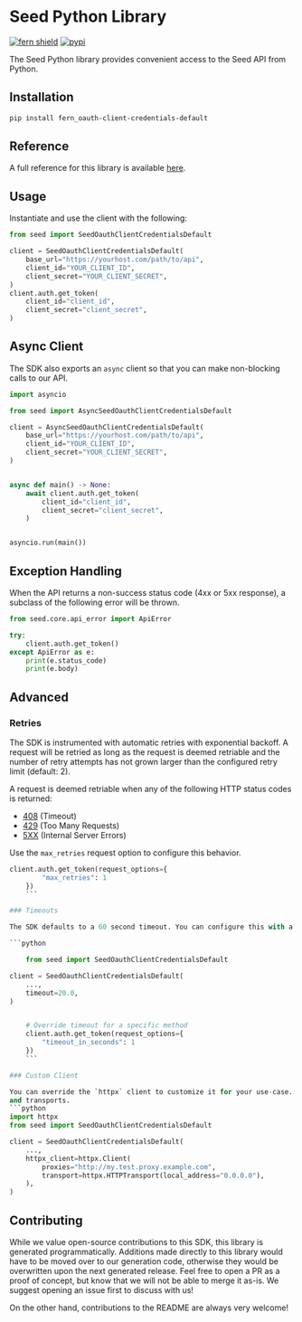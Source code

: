 # Seed Python Library

[![fern shield](https://img.shields.io/badge/%F0%9F%8C%BF-Built%20with%20Fern-brightgreen)](https://buildwithfern.com?utm_source=github&utm_medium=github&utm_campaign=readme&utm_source=Seed%2FPython)
[![pypi](https://img.shields.io/pypi/v/fern_oauth-client-credentials-default)](https://pypi.python.org/pypi/fern_oauth-client-credentials-default)

The Seed Python library provides convenient access to the Seed API from Python.

## Installation

```sh
pip install fern_oauth-client-credentials-default
```

## Reference

A full reference for this library is available [here](./reference.md).

## Usage

Instantiate and use the client with the following:

```python
from seed import SeedOauthClientCredentialsDefault

client = SeedOauthClientCredentialsDefault(
    base_url="https://yourhost.com/path/to/api",
    client_id="YOUR_CLIENT_ID",
    client_secret="YOUR_CLIENT_SECRET",
)
client.auth.get_token(
    client_id="client_id",
    client_secret="client_secret",
)
```

## Async Client

The SDK also exports an `async` client so that you can make non-blocking calls to our API.

```python
import asyncio

from seed import AsyncSeedOauthClientCredentialsDefault

client = AsyncSeedOauthClientCredentialsDefault(
    base_url="https://yourhost.com/path/to/api",
    client_id="YOUR_CLIENT_ID",
    client_secret="YOUR_CLIENT_SECRET",
)


async def main() -> None:
    await client.auth.get_token(
        client_id="client_id",
        client_secret="client_secret",
    )


asyncio.run(main())
```

## Exception Handling

When the API returns a non-success status code (4xx or 5xx response), a subclass of the following error
will be thrown.

```python
from seed.core.api_error import ApiError

try:
    client.auth.get_token()
except ApiError as e:
    print(e.status_code)
    print(e.body)
```

## Advanced

### Retries

The SDK is instrumented with automatic retries with exponential backoff. A request will be retried as long
as the request is deemed retriable and the number of retry attempts has not grown larger than the configured
retry limit (default: 2).

A request is deemed retriable when any of the following HTTP status codes is returned:

- [408](https://developer.mozilla.org/en-US/docs/Web/HTTP/Status/408) (Timeout)
- [429](https://developer.mozilla.org/en-US/docs/Web/HTTP/Status/429) (Too Many Requests)
- [5XX](https://developer.mozilla.org/en-US/docs/Web/HTTP/Status/500) (Internal Server Errors)

Use the `max_retries` request option to configure this behavior.

```python
client.auth.get_token(request_options={
        "max_retries": 1
    })
    ```

### Timeouts

The SDK defaults to a 60 second timeout. You can configure this with a timeout option at the client or request level.

```python

    from seed import SeedOauthClientCredentialsDefault

client = SeedOauthClientCredentialsDefault(
    ...,
    timeout=20.0,
)


    # Override timeout for a specific method
    client.auth.get_token(request_options={
        "timeout_in_seconds": 1
    })
    ```

### Custom Client

You can override the `httpx` client to customize it for your use-case. Some common use-cases include support for proxies
and transports.
```python
import httpx
from seed import SeedOauthClientCredentialsDefault

client = SeedOauthClientCredentialsDefault(
    ...,
    httpx_client=httpx.Client(
        proxies="http://my.test.proxy.example.com",
        transport=httpx.HTTPTransport(local_address="0.0.0.0"),
    ),
)
```

## Contributing

While we value open-source contributions to this SDK, this library is generated programmatically.
Additions made directly to this library would have to be moved over to our generation code,
otherwise they would be overwritten upon the next generated release. Feel free to open a PR as
a proof of concept, but know that we will not be able to merge it as-is. We suggest opening
an issue first to discuss with us!

On the other hand, contributions to the README are always very welcome!
